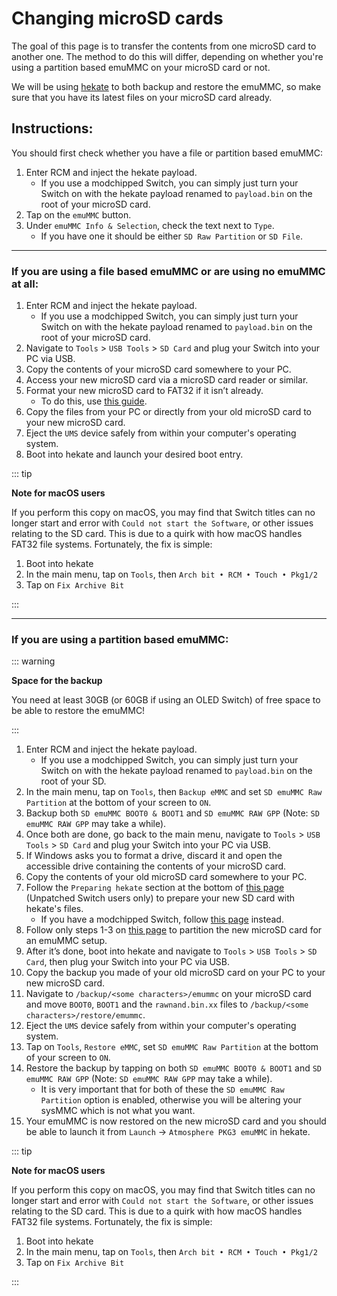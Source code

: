# Changing microSD cards

The goal of this page is to transfer the contents from one microSD card to another one. The method to do this will differ, depending on whether you're using a partition based emuMMC on your microSD card or not.

We will be using [hekate](https://github.com/CTCaer/hekate/releases/) to both backup and restore the emuMMC, so make sure that you have its latest files on your microSD card already.

## Instructions:

You should first check whether you have a file or partition based emuMMC:

1. Enter RCM and inject the hekate payload.
    - If you use a modchipped Switch, you can simply just turn your Switch on with the hekate payload renamed to `payload.bin` on the root of your microSD card.
1.  Tap on the `emuMMC` button.
1.  Under `emuMMC Info & Selection`, check the text next to `Type`.
    - If you have one it should be either `SD Raw Partition` or `SD File`.

-----

### If you are using a file based emuMMC or are using no emuMMC at all:

1. Enter RCM and inject the hekate payload.
    - If you use a modchipped Switch, you can simply just turn your Switch on with the hekate payload renamed to `payload.bin` on the root of your microSD card.
1. Navigate to `Tools` > `USB Tools` > `SD Card` and plug your Switch into your PC via USB.
1. Copy the contents of your microSD card somewhere to your PC.
1. Access your new microSD card via a microSD card reader or similar.
1. Format your new microSD card to FAT32 if it isn’t already.
    - To do this, use [this guide](https://wiki.hacks.guide/wiki/Formatting_an_SD_card).
1. Copy the files from your PC or directly from your old microSD card to your new microSD card.
1. Eject the `UMS` device safely from within your computer's operating system.
1. Boot into hekate and launch your desired boot entry.

::: tip

**Note for macOS users**

If you perform this copy on macOS, you may find that Switch titles can no longer start and error with `Could not start the Software`, or other issues relating to the SD card. This is due to a quirk with how macOS handles FAT32 file systems. Fortunately, the fix is simple:

1. Boot into hekate
1. In the main menu, tap on `Tools`, then `Arch bit • RCM • Touch • Pkg1/2`
1. Tap on `Fix Archive Bit`

:::

-----

### If you are using a partition based emuMMC:

::: warning

**Space for the backup**

You need at least 30GB (or 60GB if using an OLED Switch) of free space to be able to restore the emuMMC!

:::

1. Enter RCM and inject the hekate payload.
    - If you use a modchipped Switch, you can simply just turn your Switch on with the hekate payload renamed to `payload.bin` on the root of your SD.
1.  In the main menu, tap on `Tools`, then `Backup eMMC` and set `SD emuMMC Raw Partition` at the bottom of your screen to `ON`.
1.  Backup both `SD emuMMC BOOT0 & BOOT1` and `SD emuMMC RAW GPP` (Note: `SD emuMMC RAW GPP` may take a while).
1.  Once both are done, go back to the main menu, navigate to `Tools` > `USB Tools` > `SD Card` and plug your Switch into your PC via USB.
1.  If Windows asks you to format a drive, discard it and open the accessible drive containing the contents of your microSD card.
1.  Copy the contents of your old microSD card somewhere to your PC.
1.  Follow the `Preparing hekate` section at the bottom of [this page](../user_guide/rcm/sending_payload) (Unpatched Switch users only) to prepare your new SD card with hekate's files.
    - If you have a modchipped Switch, follow [this page](../user_guide/modchip/preparing_hekate) instead.
1.  Follow only steps 1-3 on [this page](../user_guide/all/partitioning_sd) to partition the new microSD card for an emuMMC setup.
1.  After it’s done, boot into hekate and navigate to `Tools` > `USB Tools` > `SD Card`, then plug your Switch into your PC via USB.
1.  Copy the backup you made of your old microSD card on your PC to your new microSD card.
1. Navigate to `/backup/<some characters>/emummc` on your microSD card and move `BOOT0`, `BOOT1` and the `rawnand.bin.xx` files to `/backup/<some characters>/restore/emummc`.
1. Eject the `UMS` device safely from within your computer's operating system.
1. Tap on `Tools`, `Restore eMMC`, set `SD emuMMC Raw Partition` at the bottom of your screen to `ON`.
1. Restore the backup by tapping on both `SD emuMMC BOOT0 & BOOT1` and `SD emuMMC RAW GPP` (Note: `SD emuMMC RAW GPP` may take a while).
    - It is very important that for both of these the `SD emuMMC Raw Partition` option is enabled, otherwise you will be altering your sysMMC
      which is not what you want.
1. Your emuMMC is now restored on the new microSD card and you should be able to launch it from `Launch` -> `Atmosphere PKG3 emuMMC` in hekate.

::: tip

**Note for macOS users**

If you perform this copy on macOS, you may find that Switch titles can no longer start and error with `Could not start the Software`, or other issues relating to the SD card. This is due to a quirk with how macOS handles FAT32 file systems. Fortunately, the fix is simple:

1. Boot into hekate
1. In the main menu, tap on `Tools`, then `Arch bit • RCM • Touch • Pkg1/2`
1. Tap on `Fix Archive Bit`

:::
